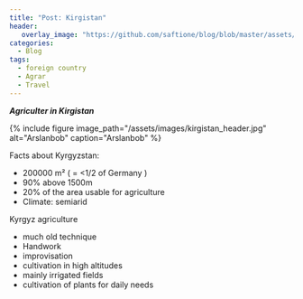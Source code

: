 ```yaml
---
title: "Post: Kirgistan"
header:
   overlay_image: "https://github.com/saftione/blog/blob/master/assets/images/kirgistan_header.jpg?raw=true"
categories:
  - Blog
tags:
  - foreign country
  - Agrar
  - Travel
---
```


***Agriculter in Kirgistan***

{% include figure image_path="/assets/images/kirgistan_header.jpg" alt="Arslanbob" caption="Arslanbob" %}


Facts about Kyrgyzstan: 
- 200000 m² ( = <1/2 of Germany )
- 90% above 1500m
- 20% of the area usable for agriculture
- Climate: semiarid

Kyrgyz agriculture
- much old technique 
- Handwork
- improvisation
- cultivation in high altitudes
- mainly irrigated fields
- cultivation of plants for daily needs
